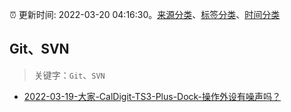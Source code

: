 :alarm_clock: 更新时间: 2022-03-20 04:16:30。[来源分类](../README.md)、[标签分类](../TAGS.md)、[时间分类](../TIMELINE.md)

## Git、SVN


> 关键字：`Git`、`SVN`



- [2022-03-19-大家-CalDigit-TS3-Plus-Dock-操作外设有噪声吗？](https://www.v2ex.com/t/841561) 